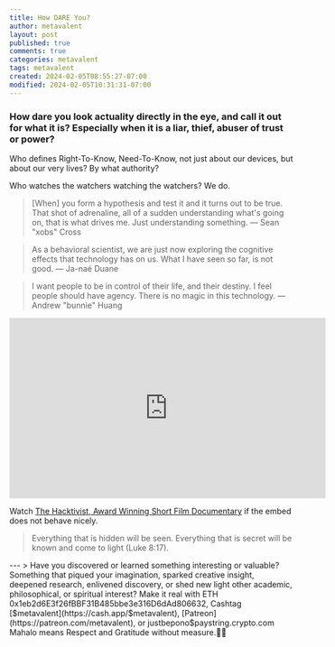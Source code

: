 ```yaml
---
title: How DARE You?
author: metavalent
layout: post
published: true
comments: true
categories: metavalent
tags: metavalent
created: 2024-02-05T08:55:27-07:00
modified: 2024-02-05T10:31:31-07:00
---
```


### How dare you look actuality directly in the eye, and call it out for what it is? Especially when it is a liar, thief, abuser of trust or power?

Who defines Right-To-Know, Need-To-Know, not just about our devices, but about our very lives? By what authority?

Who watches the watchers watching the watchers? We do.

> [When] you form a hypothesis and test it and it turns out to be true. That shot of adrenaline, all of a sudden understanding what's going on, that is what drives me. Just understanding something. &mdash; Sean "xobs" Cross 

> As a behavioral scientist, we are just now exploring the cognitive effects that technology has on us. What I have seen so far, is not good.
&mdash; Ja-naé Duane

> I want people to be in control of their life, and their destiny. I feel people should have agency. There is no magic in this technology. &mdash; Andrew "bunnie" Huang

<!-- YouTube Player -->
<iframe id="ytplayer" type="text/html" width="560" height="320"
  src="https://www.youtube.com/embed/KyYsVeYzbik?autoplay=1"
  frameborder="0"></iframe>

Watch [The Hacktivist, Award Winning Short Film Documentary](https://youtu.be/KyYsVeYzbik) if the embed does not behave nicely.

> Everything that is hidden will be seen. Everything that is secret will be known and come to light (Luke 8:17).

<!-- For custom thumbnail
![alt text](/assets/images/image.jpg "title")
-->

<p></p>
<p></p>
<p></p>
<p></p>
---
> Have you discovered or learned something interesting or valuable? Something that piqued your imagination, sparked creative insight, deepened research, enlivened discovery, or shed new light other academic, philosophical, or spiritual interest? Make it real with ETH 0x1eb2d6E3f26fBBF31B485bbe3e316D6dAd806632, Cashtag [$metavalent](https://cash.app/$metavalent), [Patreon](https://patreon.com/metavalent), or justbepono$paystring.crypto.com Mahalo means Respect and Gratitude without measure.🙏🏼
